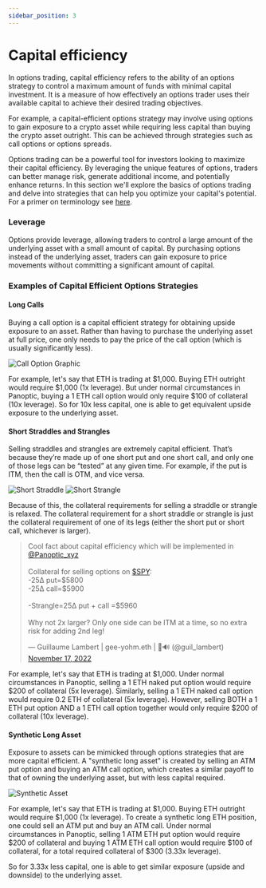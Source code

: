 ```yaml
---
sidebar_position: 3
---
```


# Capital efficiency
In options trading, capital efficiency refers to the ability of an options strategy to control a maximum amount of funds with minimal capital investment. It is a measure of how effectively an options trader uses their available capital to achieve their desired trading objectives.

For example, a capital-efficient options strategy may involve using options to gain exposure to a crypto asset while requiring less capital than buying the crypto asset outright. This can be achieved through strategies such as call options or options spreads.

Options trading can be a powerful tool for investors looking to maximize their capital efficiency. By leveraging the unique features of options, traders can better manage risk, generate additional income, and potentially enhance returns. In this section we'll explore the basics of options trading and delve into strategies that can help you optimize your capital's potential.
For a primer on terminology see [here](/docs/terms/glossary.md).


### Leverage

Options provide leverage, allowing traders to control a large amount of the underlying asset with a small amount of capital. By purchasing options instead of the underlying asset, traders can gain exposure to price movements without committing a significant amount of capital.


### Examples of Capital Efficient Options Strategies

#### Long Calls
Buying a call option is a capital efficient strategy for obtaining upside exposure to an asset. Rather than having to purchase the underlying asset at full price, one only needs to pay the price of the call option (which is usually significantly less).

![Call Option Graphic](https://user-images.githubusercontent.com/62954565/228379525-d8fb6c35-e7bb-498d-87d5-3f1e4261f410.png)

For example, let's say that ETH is trading at $1,000. Buying ETH outright would require $1,000 (1x leverage). But under normal circumstances in Panoptic, buying a 1 ETH call option would only require $100 of collateral (10x leverage). So for 10x less capital, one is able to get equivalent upside exposure to the underlying asset.

#### Short Straddles and Strangles
Selling straddles and strangles are extremely capital efficient. That’s because they’re made up of one short put and one short call, and only one of those legs can be “tested” at any given time. For example, if the put is ITM, then the call is OTM, and vice versa.

![Short Straddle](https://user-images.githubusercontent.com/62954565/229919444-c4462fb3-baa0-4f8e-a69b-c5717c201b70.png)
![Short Strangle](https://user-images.githubusercontent.com/62954565/229919467-913b5321-3b09-4b73-bc4e-6aa3dd5113b1.png)

Because of this, the collateral requirements for selling a straddle or strangle is relaxed. The collateral requirement for a short straddle or strangle is just the collateral requirement of one of its legs (either the short put or short call, whichever is larger).

<blockquote class="twitter-tweet" data-conversation="none"><p lang="en" dir="ltr">Cool fact about capital efficiency which will be implemented in <a href="https://twitter.com/Panoptic_xyz?ref_src=twsrc%5Etfw">@Panoptic_xyz</a><br/><br/>Collateral for selling options on <a href="https://twitter.com/search?q=%24SPY&amp;src=ctag&amp;ref_src=twsrc%5Etfw">$SPY</a>: <br/>-25∆ put=$5800 <br/>-25∆ call=$5900<br/><br/>-Strangle=25∆ put + call =$5960<br/><br/>Why not 2x larger? Only one side can be ITM at a time, so no extra risk for adding 2nd leg!</p>&mdash; Guillaume Lambert | gee-yohm.eth | 🦇🔊 (@guil_lambert) <a href="https://twitter.com/guil_lambert/status/1593370796650545153?ref_src=twsrc%5Etfw">November 17, 2022</a></blockquote> <script async defer src="https://platform.twitter.com/widgets.js" charset="utf-8"></script>

For example, let's say that ETH is trading at $1,000. Under normal circumstances in Panoptic, selling a 1 ETH naked put option would require $200 of collateral (5x leverage). Similarly, selling a 1 ETH naked call option would require 0.2 ETH of collateral (5x leverage). However, selling BOTH a 1 ETH put option AND a 1 ETH call option together would only require $200 of collateral (10x leverage).

#### Synthetic Long Asset
Exposure to assets can be mimicked through options strategies that are more capital efficient. A "synthetic long asset" is created by selling an ATM put option and buying an ATM call option, which creates a similar payoff to that of owning the underlying asset, but with less capital required.

![Synthetic Asset](https://user-images.githubusercontent.com/62954565/229919542-ccc6dae8-602d-4a7e-a212-f2e0c268fa15.png)

For example, let's say that ETH is trading at $1,000. Buying ETH outright would require $1,000 (1x leverage). To create a synthetic long ETH position, one could sell an ATM put and buy an ATM call. Under normal circumstances in Panoptic, selling 1 ATM ETH put option would require $200 of collateral and buying 1 ATM ETH call option would require $100 of collateral, for a total required collateral of $300 (3.33x leverage).

So for 3.33x less capital, one is able to get similar exposure (upside and downside) to the underlying asset.
